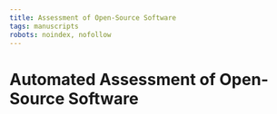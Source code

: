 ```yaml
---
title: Assessment of Open-Source Software 
tags: manuscripts
robots: noindex, nofollow
---
```


# Automated Assessment of Open-Source Software



